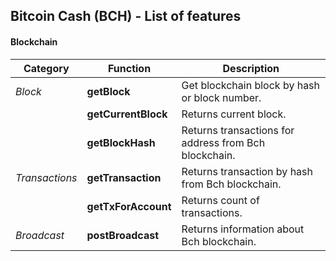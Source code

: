 ## Bitcoin Cash (BCH) - List of features

#### Blockchain

| **Category**   | Function            | Description                                           |
| -------------- | ------------------- | ----------------------------------------------------- |
| _Block_        | **getBlock**        | Get blockchain block by hash or block number.         |
|                | **getCurrentBlock** | Returns current block.                                |
|                | **getBlockHash**    | Returns transactions for address from Bch blockchain. |
| _Transactions_ | **getTransaction**  | Returns transaction by hash from Bch blockchain.      |
|                | **getTxForAccount** | Returns count of transactions.                        |
| _Broadcast_    | **postBroadcast**   | Returns information about Bch blockchain.             |
